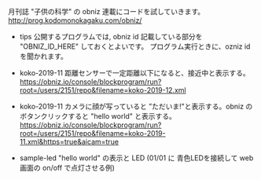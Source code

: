 
月刊誌 "子供の科学" の obniz 連載にコードを試していきます。
http://prog.kodomonokagaku.com/obniz/


- tips
公開するプログラムでは, obniz id 記載している部分を "OBNIZ_ID_HERE" しておくとよいです。
プログラム実行ときに、ozniz id を聞かれます。

- koko-2019-11
 距離センサーで一定距離以下になると、接近中と表示する。  
 https://obniz.io/console/blockprogram/run?root=/users/2151/repo&filename=koko-2019-12.xml
  
- koko-2019-11
 カメラに顔が写っていると ”ただいま!"と表示する。obniz のボタンクリックすると "hello world" と表示する。
 https://obniz.io/console/blockprogram/run?root=/users/2151/repo&filename=koko-2019-11.xml&https=true&aicam=true
  

- sample-led
 "hello world" の表示と LED (01/01 に 青色LEDを接続して web 画面の on/off で点灯させる例)  

